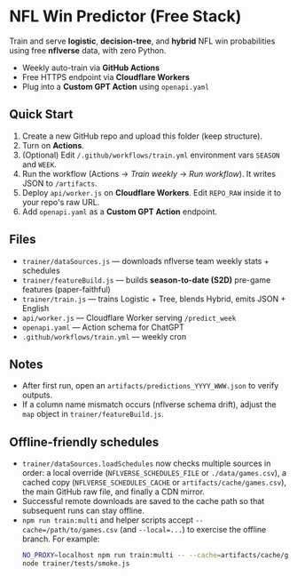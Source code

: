 # NFL Win Predictor (Free Stack)

Train and serve **logistic**, **decision-tree**, and **hybrid** NFL win probabilities using free **nflverse** data, with zero Python.
- Weekly auto-train via **GitHub Actions**
- Free HTTPS endpoint via **Cloudflare Workers**
- Plug into a **Custom GPT Action** using `openapi.yaml`

## Quick Start
1) Create a new GitHub repo and upload this folder (keep structure).
2) Turn on **Actions**.
3) (Optional) Edit `/.github/workflows/train.yml` environment vars `SEASON` and `WEEK`.
4) Run the workflow (Actions → *Train weekly* → *Run workflow*). It writes JSON to `/artifacts`.
5) Deploy `api/worker.js` on **Cloudflare Workers**. Edit `REPO_RAW` inside it to your repo's raw URL.
6) Add `openapi.yaml` as a **Custom GPT Action** endpoint.

## Files
- `trainer/dataSources.js` — downloads nflverse team weekly stats + schedules
- `trainer/featureBuild.js` — builds **season-to-date (S2D)** pre-game features (paper-faithful)
- `trainer/train.js` — trains Logistic + Tree, blends Hybrid, emits JSON + English
- `api/worker.js` — Cloudflare Worker serving `/predict_week`
- `openapi.yaml` — Action schema for ChatGPT
- `.github/workflows/train.yml` — weekly cron

## Notes
- After first run, open an `artifacts/predictions_YYYY_WWW.json` to verify outputs.
- If a column name mismatch occurs (nflverse schema drift), adjust the `map` object in `trainer/featureBuild.js`.

## Offline-friendly schedules
- `trainer/dataSources.loadSchedules` now checks multiple sources in order: a local override (`NFLVERSE_SCHEDULES_FILE` or `./data/games.csv`), a cached copy (`NFLVERSE_SCHEDULES_CACHE` or `artifacts/cache/games.csv`), the main GitHub raw file, and finally a CDN mirror.
- Successful remote downloads are saved to the cache path so that subsequent runs can stay offline.
- `npm run train:multi` and helper scripts accept `--cache=/path/to/games.csv` (and `--local=...`) to exercise the offline branch. For example:
  ```bash
  NO_PROXY=localhost npm run train:multi -- --cache=artifacts/cache/games.csv
  node trainer/tests/smoke.js
  ```
